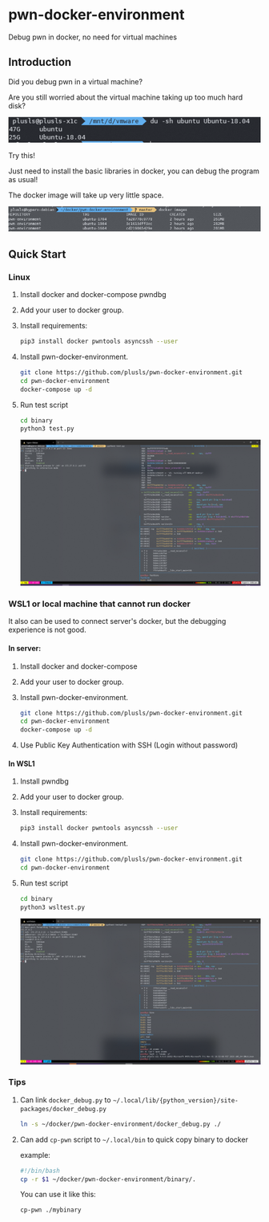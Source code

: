 # pwn-docker-environment

Debug pwn in docker, no need for virtual machines



## Introduction

Did you debug pwn in a virtual machine?

Are you still worried about the virtual machine taking up too much hard disk?

![1.png](readme/1.png)

Try this!

Just need to install the basic libraries in docker, you can debug the program as usual!

The docker image will take up very little space.

![2.png](readme/2.png)



## Quick Start

### Linux

1. Install docker and docker-compose pwndbg

2. Add your user to docker group.

3. Install requirements:

   ```bash
   pip3 install docker pwntools asyncssh --user
   ```

4. Install pwn-docker-environment.

   ```bash
   git clone https://github.com/plusls/pwn-docker-environment.git
   cd pwn-docker-environment
   docker-compose up -d
   ```

5. Run test script

   ```bash
   cd binary
   python3 test.py
   ```
   ![3.png](readme/3.png)

### WSL1 or local machine that cannot run docker

It also can be used to connect server's docker, but the debugging experience is not good.

#### In server:

1. Install docker and docker-compose

2. Add your user to docker group.

3. Install pwn-docker-environment.

   ```bash
   git clone https://github.com/plusls/pwn-docker-environment.git
   cd pwn-docker-environment
   docker-compose up -d
   ```

4. Use Public Key Authentication with SSH (Login without password)

#### In WSL1

1. Install  pwndbg

2. Add your user to docker group.

3. Install requirements:

   ```bash
   pip3 install docker pwntools asyncssh --user
   ```

4. Install pwn-docker-environment.

   ```bash
   git clone https://github.com/plusls/pwn-docker-environment.git
   cd pwn-docker-environment
   ```

5. Run test script

   ```bash
   cd binary
   python3 wsltest.py
   ```

   ![4.png](readme/4.png)

### Tips

1. Can link `docker_debug.py` to `~/.local/lib/{python_version}/site-packages/docker_debug.py`

   ```bash
   ln -s ~/docker/pwn-docker-environment/docker_debug.py ./
   ```

2. Can add `cp-pwn` script to `~/.local/bin` to quick copy binary to docker

   example:

   ```bash
   #!/bin/bash
   cp -r $1 ~/docker/pwn-docker-environment/binary/.
   ```

   You can use it like this:

   ```bash
   cp-pwn ./mybinary
   ```
   
